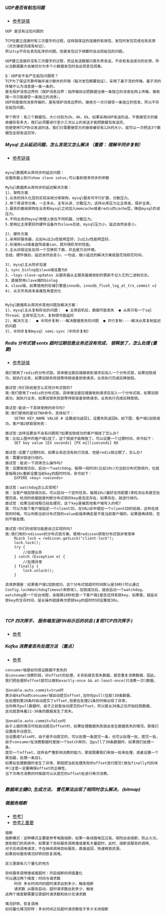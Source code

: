 ##### UDP是否有粘包问题
- [参考链接](https://www.cnblogs.com/111testing/p/12810253.html)
```text
UDP 是没有沾包问题的

TCP在建立连接时有三次握手的过程，这样就保证的连接的有效性。发包时发包完成也有反馈（对方接收完成有标记），
所以tcp不存在丢包乱序的问题。但是发包过于频繁时会出现粘包的问题。

UDP建立连接并没有三次握手的过程，而且发送数据只是负责发送，不会有发送成功的反馈，所以当数据量大会被切分为多个小数据发包时会出现丢包现象。

Q：UDP会不会产生粘包问题呢？
TCP为了保证可靠传输并减少额外的开销（每次发包都要验证），采用了基于流的传输，基于流的传输不认为消息是一条一条的，
是无保护消息边界的（保护消息边界：指传输协议把数据当做一条独立的消息在网上传输，接收端一次只能接受一条独立的消息）。
UDP则是面向消息传输的，是有保护消息边界的，接收方一次只接受一条独立的信息，所以不存在粘包问题。

举个例子：有三个数据包，大小分别为2k、4k、6k，如果采用UDP发送的话，不管接受方的接收缓存有多大，我们必须要进行至少三次以上的发送才能把数据包发送完，
但是使用TCP协议发送的话，我们只需要接受方的接收缓存有12k的大小，就可以一次把这3个数据包全部发送完毕。
```

##### Mysql 主从延迟问题，怎么发现又怎么解决 （重要： 理解半同步复制）
- [参考链接](https://blog.csdn.net/hao_yunfeng/article/details/82392261)
```text

mysql数据库从库同步的延迟问题：
在服务器上执行show slave satus;可以看到很多同步的参数

MySql数据库从库同步的延迟解决方案：
1)、架构方面
1.业务的持久化层的实现采用分库架构，mysql服务可平行扩展，分散压力。
2.单个库读写分离，一主多从，主写从读，分散压力。这样从库压力比主库高，保护主库。
3.服务的基础架构在业务和mysql之间加入memcache或者redis的cache层。降低mysql的读压力。
4.不同业务的mysql物理上放在不同机器，分散压力。
5.使用比主库更好的硬件设备作为slave总结，mysql压力小，延迟自然会变小。

2)、硬件方面
1.采用好服务器，比如4u比2u性能明显好，2u比1u性能明显好。
2.存储用ssd或者盘阵或者san，提升随机写的性能。
3.主从间保证处在同一个交换机下面，并且是万兆环境。
总结，硬件强劲，延迟自然会变小。一句话，缩小延迟的解决方案就是花钱和花时间。

3)、mysql主从同步加速
1、sync_binlog在slave端设置为0
2、–logs-slave-updates 从服务器从主服务器接收到的更新不记入它的二进制日志。
3、直接禁用slave端的binlog
4、slave端，如果使用的存储引擎是innodb，innodb_flush_log_at_trx_commit =2
4)、从文件系统本身属性角度优化 


MySql数据库从库同步其他问题及解决方案：
1)、mysql主从复制存在的问题：  ● 主库宕机后，数据可能丢失  ● 从库只有一个sql Thread，主库写压力大，复制很可能延时
2)、解决方法：  ● 半同步复制---解决数据丢失的问题  ● 并行复制----解决从库复制延迟的问题
3)、半同步复制mysql semi-sync（半同步复制）
```

##### Redis 分布式锁 sentx 超时过期但是业务还没有完成， 锁释放了，怎么处理 (重要)
- [参考链接](https://developer.51cto.com/art/202108/679902.htm)
```text
我们使用了redis的分布式锁。具体做法是后端接收到请求后加入一个分布式锁，如果加锁成功，就执行业务，如果加锁失败就等待锁或者拒绝请求。业务执行完成后释放锁。

面试官:你们系统是怎么实现分布式锁的?
我:我们使用了redis的分布式锁。具体做法是后端接收到请求后加入一个分布式锁，如果加锁成功，就执行业务，如果加锁失败就等待锁或者拒绝请求。业务执行完成后释放锁。

面试官:能说一下具体使用的命令吗?
我:我们使用的是SETNX命令，具体如下：
    SETNX KEY_NAME VALUE # 设置成功返回1，设置失败返回0。如下图，客户端1加锁成功，客户端2获取锁失败： 

面试官:这样设置会不会有问题呢?如果加锁成功的客户端挂了怎么办?
我：比如上图中的客户端1挂了，这个锁就不能释放了。可以设置一个过期时间，命令如下：
    SET key value [EX seconds] [PX milliseconds] NX 

面试官:设置了过期时间，如果业务还没有执行完成，但是redis锁过期了，怎么办?
我：需要对锁进行续约。
面试官：能说一下具体怎么操作吗?
我：设置锁成功后，启动一个watchdog，每隔一段时间(比如10s)为当前分布式锁续约，也就是每隔10s重新设置当前key的超时时间。命令如下：
    EXPIRE <key> <seconds>
 
面试官：watchdog怎么实现呢?
我：当客户端加锁成功后，可以启动一个定时任务，每隔10s(最好支持配置)来检测业务是否处理完成，检测的依据就是判断分布式锁的key是否还存在，如果存在，就进行续约。
面试官：如果当前线程已经处理完，这个key是被其他客户端写入的呢?
我：可以为每个客户端指定一个clientID，在VALUE中增加一个clientID的前缀，这样在续锁的时候，可以判断当前分布式锁的value前缀来确定是不是当前客户端的，如果是再续锁，否则不做处理。

面试官:你们的续锁功能是自己实现的吗?
我:我们用的redisson的分布式锁方案，使用redisson获取分布式锁非常简单
    RLock lock = redisson.getLock("client-lock"); 
    lock.lock(); 
    try { 
        //处理业务 
    } catch (Exception e) { 
        //处理异常 
    } finally { 
        lock.unlock(); 
    } 

具体原理是：如果客户端1加锁成功，这个分布式锁超时时间默认是30秒(可以通过Config.lockWatchdogTimeout来修改)。加锁成功后，就会启动一个watchdog，watchdog是一个后台线程，会每隔10秒检查一下客户端1是否还持有锁key，如果是，就延长锁key的生存时间，延长操作就是再次把锁key的超时时间设置成30s。



```


##### TCP 四次挥手， 服务端发送FIN标示后的状态 (复现TCP四次挥手 )
- [参考](https://github.com/luochaovg/golang-learn/blob/master/mianshi/study/01.md)


##### Kafka 消费者丢失处理方法 （重点）
- [参考](https://www.jianshu.com/p/f47c36de8ee4)
```text
consumer端是如何保证数据不丢失的
在consumer消费阶段，对offset的处理，关系到是否丢失数据，是否重复消费数据，因此，我们把处理好offset就可以做到exactly-once && at-least-once(只消费一次)数据。

当enable.auto.commit=true时
表示由kafka的consumer端自动提交offset,当你在pull(拉取)30条数据，
在处理到第20条时自动提交了offset,但是在处理21条的时候出现了异常，
当你再次pull数据时，由于之前是自动提交的offset，所以是从30条之后开始拉取数据，
这也就意味着21-30条的数据发生了丢失。

当enable.auto.commit=false时
由于上面的情况可知自动提交offset时，如果处理数据失败就会发生数据丢失的情况。那我们设置成手动提交。
当设置成false时，由于是手动提交的，可以处理一条提交一条，也可以处理一批，提交一批，
由于consumer在消费数据时是按一个batch来的，当pull了30条数据时，如果我们处理一条，
提交一个offset，这样会严重影响消费的能力，那就需要我们来按一批来处理，或者设置一个累加器，处理一条加1，
如果在处理数据时发生了异常，那就把当前处理失败的offset进行提交(放在finally代码块中)注意一定要确保offset的正确性，
当下次再次消费的时候就可以从提交的offset处进行再次消费。


```
##### 数据库主键ID, 生成方法， 雪花算法出现了相同时怎么解决， (bitmap)

##### 微服务熔断
- [参考1](https://cloud.tencent.com/developer/article/1805170)
- [参考2.重要](https://www.pdai.tech/md/arch/arch-y-reduce.html)
```text
熔断
熔断模式：这种模式主要是参考电路熔断，如果一条线路电压过高，保险丝会熔断，防止火灾。
放到我们的系统中，如果某个目标服务调用慢或者有大量超时，此时，熔断该服务的调用，
对于后续调用请求，不在继续调用目标服务，直接返回，快速释放资源。
如果目标服务情况好转则恢复调用。

定义里面有几个量化的地方

目标服务调用慢或者超时：开启熔断的阀值量化
可以通过两个维度：时间与请求数
    时间 多长时间内的超时请求达到多少，触发熔断
    请求数 从服务启动，超时请求数达到多少，触发
这两个维度都需要记录超时请求数和统计总请求数

情况好转，恢复调用
如何量化情况好转：多长时间之后超时请求数低于多少关闭熔断

```